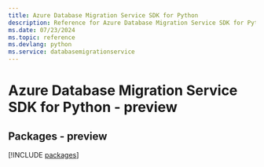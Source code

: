 ```yaml
---
title: Azure Database Migration Service SDK for Python
description: Reference for Azure Database Migration Service SDK for Python
ms.date: 07/23/2024
ms.topic: reference
ms.devlang: python
ms.service: databasemigrationservice
---
```

# Azure Database Migration Service SDK for Python - preview
## Packages - preview
[!INCLUDE [packages](database-migration-service-index.md)]